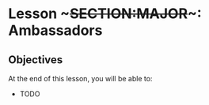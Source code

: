 <!SLIDE>
# Lesson ~~~SECTION:MAJOR~~~: Ambassadors
## Objectives

At the end of this lesson, you will be able to:

* TODO
 
